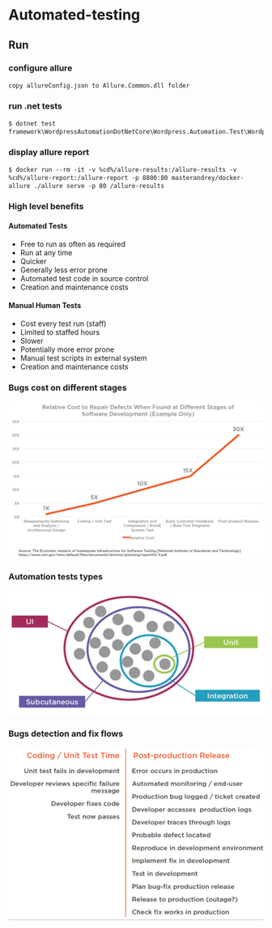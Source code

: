 # Automated-testing
## Run
### configure allure
```
copy allureConfig.json to Allure.Common.dll folder
```
### run .net tests
```
$ dotnet test framework\WordpressAutomationDotNetCore\Wordpress.Automation.Test\Wordpress.Automation.Test.csproj
```
### display allure report
```
$ docker run --rm -it -v %cd%/allure-results:/allure-results -v %cd%/allure-report:/allure-report -p 8800:80 masterandrey/docker-allure ./allure serve -p 80 /allure-results
```

### High level benefits
#### Automated Tests
* Free to run as often as required
* Run at any time
* Quicker
* Generally less error prone
* Automated test code in source control
* Creation and maintenance costs
#### Manual Human Tests
* Cost every test run (staff)
* Limited to staffed hours
* Slower
* Potentially more error prone
* Manual test scripts in external system
* Creation and maintenance costs

### Bugs cost on different stages
![](https://github.com/khdevnet/automated-testing/blob/master/src/bug-fix-costs-on-stages.png)
### Automation tests types
![](https://github.com/khdevnet/automated-testing/blob/master/src/test-types.png)
### Bugs detection and fix flows
![](https://github.com/khdevnet/automated-testing/blob/master/src/bugs-fix-verification.png)
